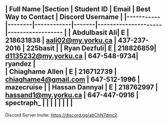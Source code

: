 | Full Name |Section | Student ID | Email | Best Way to Contact | Discord Username
|
|-----------|--------|------------|-------|---------------------|------------------
|
| Abdulbasit Ali| E | 218631838 | aali02@my.yorku.ca | 437-237-2016 | 225basit
|
| Ryan Dezfuli| E | 218826859| d1135232@my.yorku.ca | 647-548-9734| ryandez
|  
| Chiaghame Allen | E | 216712739 | chiaghame4@gmail.com | 647-512-1996 | mazecruise
|
| Hassan Dannyal | E | 218762997 | hassand1@my.yorku.ca | 647-447-0916 | spectraph_
|
| | | | | |
|
---

Discord Server Invite: https://discord.gg/abChN7dmc2
